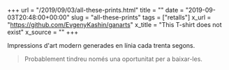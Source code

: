 +++
url = "/2019/09/03/all-these-prints.html"
title = ""
date = "2019-09-03T20:48:00+00:00"
slug = "all-these-prints"
tags = ["retalls"]
x_url = "https://github.com/EvgenyKashin/ganarts"
x_title = "This T-shirt does not exist"
x_source = ""
+++


Impressions d'art modern generades en línia cada trenta segons.

> Probablement tindreu només una oportunitat per a baixar-les.
